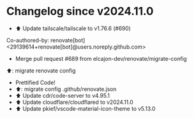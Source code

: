 # Changelog since v2024.11.0
- ⬆️ Update tailscale/tailscale to v1.76.6 (#690)

Co-authored-by: renovate[bot] <29139614+renovate[bot]@users.noreply.github.com> 
- Merge pull request #689 from elcajon-dev/renovate/migrate-config

⬆️: migrate renovate config 
- Prettified Code! 
- ⬆️: migrate config .github/renovate.json 
- ⬆️ Update cdr/code-server to v4.95.1 
- ⬆️ Update cloudflare/cloudflared to v2024.11.0 
- ⬆️ Update pkief/vscode-material-icon-theme to v5.13.0 
